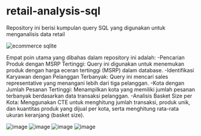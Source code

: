 # retail-analysis-sql
Repository ini berisi kumpulan query SQL yang digunakan untuk menganalisis data retail

![ecommerce sqlite](https://github.com/user-attachments/assets/ab158845-871a-4500-ab80-71c87b3f9ba9)

Empat poin utama yang dibahas dalam repository ini adalah:
-Pencarian Produk dengan MSRP Tertinggi: Query ini digunakan untuk menemukan produk dengan harga eceran tertinggi (MSRP) dalam database.
-Identifikasi Karyawan dengan Pelanggan Terbanyak: Query ini mencari sales representative yang menangani lebih dari tiga pelanggan.
-Kota dengan Jumlah Pesanan Tertinggi: Menampilkan kota yang memiliki jumlah pesanan terbanyak berdasarkan data transaksi pelanggan.
-Analisis Basket Size per Kota: Menggunakan CTE untuk menghitung jumlah transaksi, produk unik, dan kuantitas produk yang dijual per kota, serta menghitung rata-rata ukuran keranjang (basket size).

![image](https://github.com/user-attachments/assets/b8edbfbd-f9d2-4bc2-b3d3-789ebd55954e)
![image](https://github.com/user-attachments/assets/893cf1d3-b0a1-47f9-8e36-e751f45819be)
![image](https://github.com/user-attachments/assets/814ff7ee-26a5-447b-a946-d34cc85eba20)
![image](https://github.com/user-attachments/assets/b35d6e96-3a4a-40eb-81c9-3609ccfc64b3)



